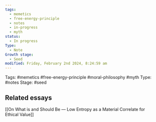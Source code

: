 ```yaml
---
tags:
  - memetics
  - free-energy-principle
  - notes
  - in-progress
  - myth
status:
  - In progress
Type:
  - Note
Growth stage:
  - Seed
modified: Friday, February 2nd 2024, 8:24:59 am
---
```


Tags: #memetics #free-energy-principle #moral-philosophy #myth
Type: #notes 
Stage: #seed 


## Related essays 
[[On What is and Should Be — Low Entropy as a Material Correlate for Ethical Value]]
